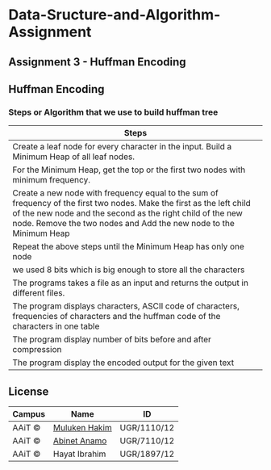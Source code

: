 # Data-Sructure-and-Algorithm-Assignment 

## Assignment 3 - Huffman Encoding

## Huffman Encoding
### Steps or Algorithm that we use to build huffman tree
|                  Steps    
|-------------------------------------------------------------------      |
|  Create a leaf node for every character in the input. Build a Minimum Heap of all leaf nodes.|
|  For the Minimum Heap, get the top or the first two nodes with minimum frequency.|
|  Create a new node with frequency equal to the sum of frequency of the first two nodes. Make the first as the left child of the new node and the second as the right child of the new node. Remove the two nodes and Add the new node to the Minimum Heap|
|  Repeat the above steps until the Minimum Heap has only one node|
|  we used 8 bits which is big enough to store all the characters|
|  The programs takes a file as an input and returns the output in different files.|
|  The program displays characters, ASCII code of characters, frequencies of characters and the huffman code of the characters in one table|
|  The program display number of bits before and after compression|
|  The program display the encoded output for the given text |



## License

| Campus  |  Name                                                 | ID          |
|-------- | ------------------------------------------------------| ------------|
|  AAiT © |  [Muluken Hakim](https://github.com/MuleHakim)        | UGR/1110/12 |
|  AAiT © |  [Abinet Anamo](https://github.com/abi26anamo)        | UGR/7110/12 |
|  AAiT © |  Hayat Ibrahim                                        | UGR/1897/12 |